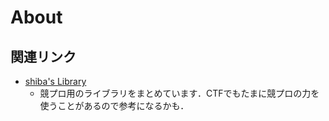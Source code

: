 # About
## 関連リンク
- [shiba's Library](https://shibaken28.github.io/my-library-for-competitive-programming/)
  - 競プロ用のライブラリをまとめています．CTFでもたまに競プロの力を使うことがあるので参考になるかも．

